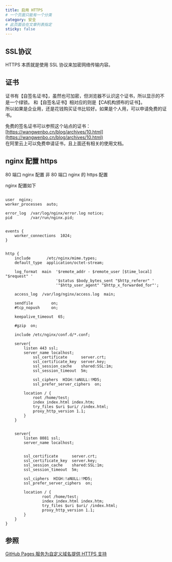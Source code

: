 ```yaml
---
title: 启用 HTTPS
# 一个页面只能有一个分类
category: 安全
# 此页面会在文章列表指定
sticky: false
---
```


## SSL协议

HTTPS 本质就是使用 SSL 协议来加密网络传输内容。

## 证书

证书有【自签名证书】，虽然也可加密，但浏览器不认识这个证书，所以显示的不是一个绿锁。
和【自签名证书】相对应的则是【CA机构颁布的证书】。  
所以如果是企业用，还是花钱购买证书比较好。如果是个人用，可以申请免费的证书。

免费的签名证书可以参照这个站点的证书： 
[https://wangwenbo.cn/blog/archives/10.html](https://wangwenbo.cn/blog/archives/10.html)   
在阿里云上可以免费申请证书，且上面还有相关的使用文档。


## nginx 配置 https

80 端口 nginx 配置
非 80 端口 nginx 的 https 配置

nginx 配置如下

```nginx

user  nginx;
worker_processes  auto;

error_log  /var/log/nginx/error.log notice;
pid        /var/run/nginx.pid;


events {
    worker_connections  1024;
}


http {
    include       /etc/nginx/mime.types;
    default_type  application/octet-stream;

    log_format  main  '$remote_addr - $remote_user [$time_local] "$request" '
                      '$status $body_bytes_sent "$http_referer" '
                      '"$http_user_agent" "$http_x_forwarded_for"';

    access_log  /var/log/nginx/access.log  main;

    sendfile        on;
    #tcp_nopush     on;

    keepalive_timeout  65;

    #gzip  on;

    include /etc/nginx/conf.d/*.conf;

    server{
    	listen 443 ssl;
    	server_name localhost;
            ssl_certificate      server.crt;
            ssl_certificate_key  server.key;
            ssl_session_cache    shared:SSL:1m;
            ssl_session_timeout  5m;

            ssl_ciphers  HIGH:!aNULL:!MD5;
            ssl_prefer_server_ciphers  on;

    	location / {
    		root /home/test;
    		index index.html index.htm;
    		try_files $uri $uri/ /index.html;
    		proxy_http_version 1.1;
    	}
    }


    server{
        listen 8081 ssl;
        server_name localhost;


        ssl_certificate      server.crt;
        ssl_certificate_key  server.key;
        ssl_session_cache    shared:SSL:1m;
        ssl_session_timeout  5m;

        ssl_ciphers  HIGH:!aNULL:!MD5;
        ssl_prefer_server_ciphers  on;

        location / {
                root /home/test;
                index index.html index.htm;
                try_files $uri $uri/ /index.html;
                proxy_http_version 1.1;
        }
    }
}

```

## 参照
[GitHub Pages 服务为自定义域名提供 HTTPS 支持](https://cloud.tencent.com/developer/article/1155967?from=article.detail.1452987)
